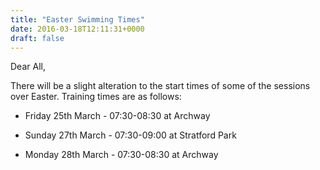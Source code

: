 ```yaml
---
title: "Easter Swimming Times"
date: 2016-03-18T12:11:31+0000
draft: false
---
```

Dear All,

There will be a slight alteration to the start times of some of the sessions over Easter. Training times are as follows:



- Friday 25th March - 07:30-08:30 at Archway

- Sunday 27th March - 07:30-09:00 at Stratford Park

- Monday 28th March - 07:30-08:30 at Archway


